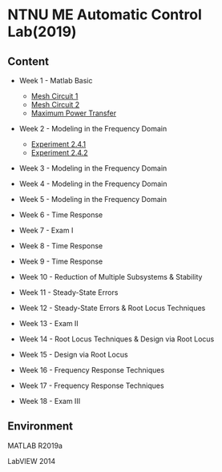 # NTNU ME Automatic Control Lab(2019)
## Content
* Week 1 - Matlab Basic

  * [Mesh Circuit 1](Week%201/Mesh%20Circuit%201/README.md)
  * [Mesh Circuit 2](Week%201/Mesh%20Circuit%202/README.md)
  * [Maximum Power Transfer](Week%201/Maximum%20Power%20Transfer/README.md)

* Week 2 - Modeling in the Frequency Domain

  * [Experiment 2.4.1](Week%202/Experiment%202-4-1/README.md)
  * [Experiment 2.4.2](Week%202/Experiment%202-4-2/README.md)
* Week 3 - Modeling in the Frequency Domain
* Week 4 - Modeling in the Frequency Domain
* Week 5 - Modeling in the Frequency Domain
* Week 6 - Time Response
* Week 7 - Exam I
* Week 8 - Time Response
* Week 9 - Time Response
* Week 10 - Reduction of Multiple Subsystems & Stability 
* Week 11 - Steady-State Errors 
* Week 12 - Steady-State Errors & Root Locus Techniques
* Week 13 - Exam II
* Week 14 - Root Locus Techniques & Design via Root Locus
* Week 15 - Design via Root Locus 
* Week 16 - Frequency Response Techniques 
* Week 17 - Frequency Response Techniques 
* Week 18 - Exam III

## Environment
MATLAB R2019a

LabVIEW 2014
